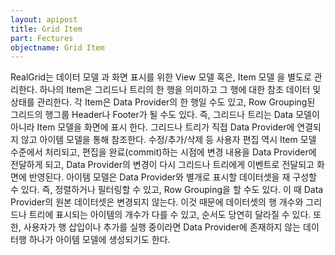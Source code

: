 ```yaml
---
layout: apipost
title: Grid Item
part: Fectures
objectname: Grid Item
---
```


RealGrid는 데이터 모델 과 화면 표시를 위한 View 모델 혹은, Item 모델 을 별도로 관리한다. 하나의 Item은 그리드나 트리의 한 행을 의미하고 그 행에 대한 참조 데이터 및 상태를 관리한다. 각 Item은 Data Provider의 한 행일 수도 있고, Row Grouping된 그리드의 행그룹 Header나 Footer가 될 수도 있다. 즉, 그리드나 트리는 Data 모델이 아니라 Item 모델을 화면에 표시 한다. 그리드나 트리가 직접 Data Provider에 연결되지 않고 아이템 모델을 통해 참조한다. 수정/추가/삭제 등 사용자 편집 역시 Item 모델 수준에서 처리되고, 편집을 완료(commit)하는 시점에 변경 내용을 Data Provider에 전달하게 되고, Data Provider의 변경이 다시 그리드나 트리에게 이벤트로 전달되고 화면에 반영된다. 아이템 모델은 Data Provider와 별개로 표시할 데이터셋을 재 구성할 수 있다. 즉, 정렬하거나 필터링할 수 있고, Row Grouping을 할 수도 있다. 이 때 Data Provider의 원본 데이터셋은 변경되지 않는다. 이것 때문에 데이터셋의 행 개수와 그리드나 트리에 표시되는 아이템의 개수가 다를 수 있고, 순서도 당연히 달라질 수 있다. 또한, 사용자가 행 삽입이나 추가를 실행 중이라면 Data Provider에 존재하지 않는 데이터행 하나가 아이템 모델에 생성되기도 한다.